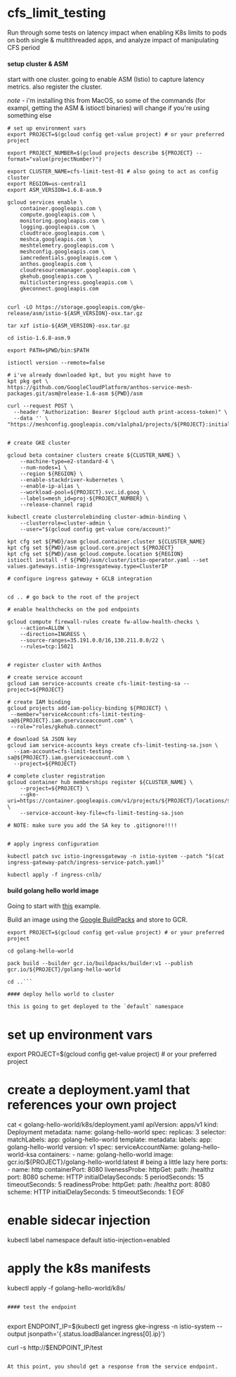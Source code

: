 # cfs_limit_testing
Run through some tests on latency impact when enabling K8s limits to pods on both single &amp; multithreaded apps, and analyze impact of manipulating CFS period




#### setup cluster & ASM

start with one cluster. going to enable ASM (Istio) to capture latency metrics. also register the cluster.

*note* - i'm installing this from MacOS, so some of the commands (for exampl, getting the ASM & istioctl binaries) will change if you're using something else 

```
# set up environment vars  
export PROJECT=$(gcloud config get-value project) # or your preferred project

export PROJECT_NUMBER=$(gcloud projects describe ${PROJECT} --format="value(projectNumber)")

export CLUSTER_NAME=cfs-limit-test-01 # also going to act as config cluster
export REGION=us-central1
export ASM_VERSION=1.6.8-asm.9

gcloud services enable \
    container.googleapis.com \
    compute.googleapis.com \
    monitoring.googleapis.com \
    logging.googleapis.com \
    cloudtrace.googleapis.com \
    meshca.googleapis.com \
    meshtelemetry.googleapis.com \
    meshconfig.googleapis.com \
    iamcredentials.googleapis.com \
    anthos.googleapis.com \
    cloudresourcemanager.googleapis.com \
    gkehub.googleapis.com \
    multiclusteringress.googleapis.com \
    gkeconnect.googleapis.com


curl -LO https://storage.googleapis.com/gke-release/asm/istio-${ASM_VERSION}-osx.tar.gz

tar xzf istio-${ASM_VERSION}-osx.tar.gz

cd istio-1.6.8-asm.9

export PATH=$PWD/bin:$PATH

istioctl version --remote=false

# i've already downloaded kpt, but you might have to 
kpt pkg get \
https://github.com/GoogleCloudPlatform/anthos-service-mesh-packages.git/asm@release-1.6-asm ${PWD}/asm

curl --request POST \
  --header "Authorization: Bearer $(gcloud auth print-access-token)" \
  --data '' \
"https://meshconfig.googleapis.com/v1alpha1/projects/${PROJECT}:initialize"


# create GKE cluster 

gcloud beta container clusters create ${CLUSTER_NAME} \
    --machine-type=e2-standard-4 \
    --num-nodes=1 \
    --region ${REGION} \
    --enable-stackdriver-kubernetes \
    --enable-ip-alias \
    --workload-pool=${PROJECT}.svc.id.goog \
    --labels=mesh_id=proj-${PROJECT_NUMBER} \
    --release-channel rapid

kubectl create clusterrolebinding cluster-admin-binding \
    --clusterrole=cluster-admin \
    --user="$(gcloud config get-value core/account)"

kpt cfg set ${PWD}/asm gcloud.container.cluster ${CLUSTER_NAME}
kpt cfg set ${PWD}/asm gcloud.core.project ${PROJECT}
kpt cfg set ${PWD}/asm gcloud.compute.location ${REGION}
istioctl install -f ${PWD}/asm/cluster/istio-operator.yaml --set values.gateways.istio-ingressgateway.type=ClusterIP

# configure ingress gateway + GCLB integration


cd .. # go back to the root of the project

# enable healthchecks on the pod endpoints 

gcloud compute firewall-rules create fw-allow-health-checks \
    --action=ALLOW \
    --direction=INGRESS \
    --source-ranges=35.191.0.0/16,130.211.0.0/22 \
    --rules=tcp:15021


# register cluster with Anthos

# create service account
gcloud iam service-accounts create cfs-limit-testing-sa --project=${PROJECT}

# create IAM binding
gcloud projects add-iam-policy-binding ${PROJECT} \
 --member="serviceAccount:cfs-limit-testing-sa@${PROJECT}.iam.gserviceaccount.com" \
 --role="roles/gkehub.connect"

# download SA JSON key
gcloud iam service-accounts keys create cfs-limit-testing-sa.json \
  --iam-account=cfs-limit-testing-sa@${PROJECT}.iam.gserviceaccount.com \
  --project=${PROJECT}

# complete cluster registration
gcloud container hub memberships register ${CLUSTER_NAME} \
    --project=${PROJECT} \
    --gke-uri=https://container.googleapis.com/v1/projects/${PROJECT}/locations/${REGION}/clusters/${CLUSTER_NAME} \
    --service-account-key-file=cfs-limit-testing-sa.json

# NOTE: make sure you add the SA key to .gitignore!!!!


# apply ingress configuration 

kubectl patch svc istio-ingressgateway -n istio-system --patch "$(cat ingress-gateway-patch/ingress-service-patch.yaml)"

kubectl apply -f ingress-cnlb/
```

#### build golang hello world image 

Going to start with [this](https://golang.org/doc/articles/wiki/#tmp_3) example.

Build an image using the [Google BuildPacks](https://github.com/GoogleCloudPlatform/buildpacks) and store to GCR.

```# set up environment vars  
export PROJECT=$(gcloud config get-value project) # or your preferred project

cd golang-hello-world

pack build --builder gcr.io/buildpacks/builder:v1 --publish gcr.io/${PROJECT}/golang-hello-world

cd ..```

#### deploy hello world to cluster 

this is going to get deployed to the `default` namespace

```
# set up environment vars  
export PROJECT=$(gcloud config get-value project) # or your preferred project

# create a deployment.yaml that references your own project
cat <<EOF > golang-hello-world/k8s/deployment.yaml 
apiVersion: apps/v1
kind: Deployment
metadata:
  name: golang-hello-world
spec:
  replicas: 3
  selector:
    matchLabels:
      app: golang-hello-world
  template:
    metadata:
      labels:
        app: golang-hello-world
        version: v1
    spec:
      serviceAccountName: golang-hello-world-ksa
      containers:
      - name: golang-hello-world
        image: gcr.io/${PROJECT}/golang-hello-world:latest # being a little lazy here
        ports:
          - name: http
            containerPort: 8080
        livenessProbe:
          httpGet:
              path: /healthz
              port: 8080
              scheme: HTTP
          initialDelaySeconds: 5
          periodSeconds: 15
          timeoutSeconds: 5
        readinessProbe:
          httpGet:
            path: /healthz
            port: 8080
            scheme: HTTP
          initialDelaySeconds: 5
          timeoutSeconds: 1
EOF

# enable sidecar injection
kubectl label namespace default istio-injection=enabled

# apply the k8s manifests 
kubectl apply -f golang-hello-world/k8s/
```

#### test the endpoint


```
export ENDPOINT_IP=$(kubectl get ingress gke-ingress -n istio-system --output jsonpath='{.status.loadBalancer.ingress[0].ip}')

curl -s http://$ENDPOINT_IP/test
```

At this point, you should get a response from the service endpoint. 
